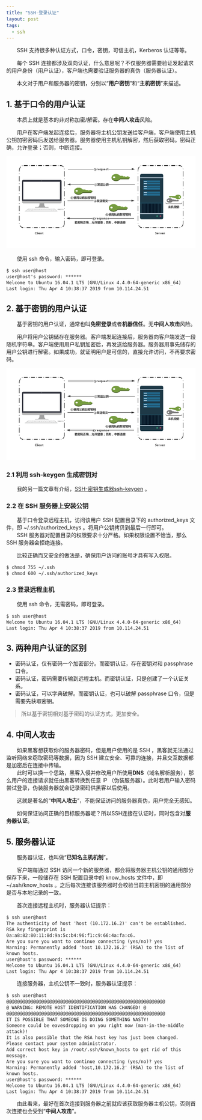 ```yaml
---
title: "SSH-登录认证"
layout: post
tags:
  - ssh
---
```


  SSH 支持很多种认证方式，口令，密钥，可信主机，Kerberos 认证等等。<br>

  每个 SSH 连接都涉及双向认证，什么意思呢？不仅服务器需要验证发起请求的用户身份（用户认证），客户端也需要验证服务器的真伪（服务器认证）。<br>

  本文对于用户和服务器的密钥，分别以“**用户密钥**”和“**主机密钥**”来描述。<br>

## 1. 基于口令的用户认证

  本质上就是基本的非对称加密/解密。存在**中间人攻击**风险。<br>

  用户在客户端发起连接后，服务器将主机公钥发送给客户端，客户端使用主机公钥加密密码后发送给服务器。服务器使用主机私钥解密，然后获取密码。密码正确，允许登录；否则，中断连接。<br>

  ![基于口令的用户认证](/static/images/ssh_authorize1.jpg)

  使用 ssh 命令，输入密码，即可登录。<br>

```shell
$ ssh user@host
user@host's password: ******
Welcome to Ubuntu 16.04.1 LTS (GNU/Linux 4.4.0-64-generic x86_64)
Last login: Thu Apr 4 10:38:37 2019 from 10.114.24.51
```

## 2. 基于密钥的用户认证

  基于密钥的用户认证，通常也叫**免密登录**或者**机器信任**。无**中间人攻击**风险。<br>

  用户将用户公钥储存在服务器。客户端发起连接后，服务器向客户端发送一段随机字符串。客户端使用用户私钥加密后，再发送给服务器。服务器用事先储存的用户公钥进行解密。如果成功，就证明用户是可信的，直接允许访问，不再要求密码。<br>

  ![基于口令的用户认证](/static/images/ssh_authorize1.jpg)

### 2.1 利用 ssh-keygen 生成密钥对

  我的另一篇文章有介绍，[SSH-密钥生成器ssh-keygen](/blog/2019/04/12/ssh_ssh-keygen/ "SSH-密钥生成器ssh-keygen") 。<br>

### 2.2 在 SSH 服务器上安装公钥

  基于口令登录远程主机，访问该用户 SSH 配置目录下的 authorized_keys 文件，即 ~/.ssh/authorized_keys 。将用户公钥拷贝到最后一行即可。<br>
  SSH 服务器对配置目录的权限要求十分严格。如果权限设置不恰当，那么 SSH 服务器会拒绝连接。<br>

  比较正确而又安全的做法是，确保用户访问的账号才具有写入权限。<br>

```shell
$ chmod 755 ~/.ssh
$ chmod 600 ~/.ssh/authorized_keys
```

### 2.3 登录远程主机

  使用 ssh 命令，无需密码，即可登录。<br>

```shell
$ ssh user@host
Welcome to Ubuntu 16.04.1 LTS (GNU/Linux 4.4.0-64-generic x86_64)
Last login: Thu Apr 4 10:38:37 2019 from 10.114.24.51
```

## 3. 两种用户认证的区别

* 密码认证，仅有密码一个加密部分。而密钥认证，存在密钥对和 passphrase 口令。
* 密码认证，密码需要传输到远程主机。而密钥认证，只是创建了一个认证关系。
* 密码认证，可以字典破解。而密钥认证，也可以破解 passphrase 口令，但是需要先获取密钥。

> 所以基于密钥相对基于密码的认证方式，更加安全。

## 4. 中间人攻击

  如果黑客想获取你的服务器密码，但是用户使用的是 SSH ，黑客就无法通过监听网络来窃取密码等数据，因为 SSH 建立安全、可靠的连接，并且交互数据都是加密后在连接中传输。<br>
  此时可以换一个思路，黑客入侵并修改用户所使用**DNS**（域名解析服务），那么用户的连接请求就任由黑客转换到任意 IP （伪装服务器）。此时若用户输入密码尝试登录，伪装服务器就会记录密码供黑客以后使用。<br>

  这就是著名的“**中间人攻击**”，不能保证访问的服务器真伪，用户完全无感知。

  如何保证访问正确的目标服务器呢？所以SSH连接在认证时，同时包含对**服务器认证**。

## 5. 服务器认证

  服务器认证，也叫做“**已知名主机机制**”。

  客户端每通过 SSH 访问一个新的服务器，都会将服务器主机公钥的通用部分保存下来，一般储存在 SSH 配置目录中的 know_hosts 文件中，即 ~/.ssh/know_hosts 。之后每次连接该服务器时会校验当前主机密钥的通用部分是否与本地记录的一致。

  首次连接远程主机时，服务器认证提示：

```shell
$ ssh user@host
The authenticity of host 'host (10.172.16.2)' can't be established.
RSA key fingerprint is 0a:a8:82:80:11:8d:9a:5c:b4:96:f1:c9:66:4a:fa:c6.
Are you sure you want to continue connecting (yes/no)? yes
Warning: Permanently added 'host 10.172.16.2' (RSA) to the list of known hosts.
user@host's password: ******
Welcome to Ubuntu 16.04.1 LTS (GNU/Linux 4.4.0-64-generic x86_64)
Last login: Thu Apr 4 10:38:37 2019 from 10.114.24.51
```

  连接服务器，主机公钥不一致时，服务器认证提示：

```shell
$ ssh user@host
@@@@@@@@@@@@@@@@@@@@@@@@@@@@@@@@@@@@@@@@@@@@@@@@@@@@@@@@@@@
@ WARNING: REMOTE HOST IDENTIFICATION HAS CHANGED! @
@@@@@@@@@@@@@@@@@@@@@@@@@@@@@@@@@@@@@@@@@@@@@@@@@@@@@@@@@@@
IT IS POSSIBLE THAT SOMEONE IS DOING SOMETHING NASTY!
Someone could be eavesdropping on you right now (man-in-the-middle attack)!
It is also possible that the RSA host key has just been changed.
Please contact your system administrator.
Add correct host key in /root/.ssh/known_hosts to get rid of this message.
Are you sure you want to continue connecting (yes/no)? yes
Warning: Permanently added 'host,10.172.16.2' (RSA) to the list of known hosts.
user@host's password: ******
Welcome to Ubuntu 16.04.1 LTS (GNU/Linux 4.4.0-64-generic x86_64)
Last login: Thu Apr 4 10:38:37 2019 from 10.114.24.51
```

  由此看来，最好在首次连接到服务器之前就应该获取服务器主机公钥，否则首次连接也会受到“**中间人攻击**”。
